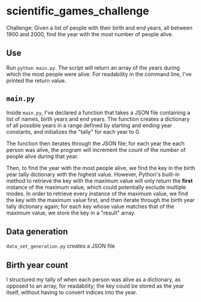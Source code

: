# scientific_games_challenge

Challenge: Given a list of people with their birth and end years, all between 1900 and 2000, find the year with the most number of people alive.

## Use

Run `python main.py`. The script will return an array of the years during which the most people were alive. For readability in the command line, I've printed the return value.

## `main.py`

Inside `main.py`, I've declared a function that takes a JSON file containing a list of names, birth years and end years. The function creates a dictionary of all possible years in a range defined by starting and ending year constants, and initializes the "tally" for each year to 0.

The function then iterates through the JSON file; for each year the each person was alive, the program will increment the count of the number of people alive during that year.

Then, to find the year with the most people alive, we find the key in the birth year tally dictionary with the highest value. However, Python's built-in method to retrieve the key with the maximum value will only return the **first** instance of the maximum value, which could potentially exclude multiple modes. In order to retrieve every instance of the maximum value, we find the key with the maximum value first, and then iterate through the birth year tally dictionary again; for each key whose value matches that of the maximum value, we store the key in a "result" array.

## Data generation

`data_set_generation.py` creates a JSON file 

## Birth year count

I structured my tally of when each person was alive as a dictionary, as opposed to an array, for readability; the key could be stored as the year itself, without having to convert indices into the year.

